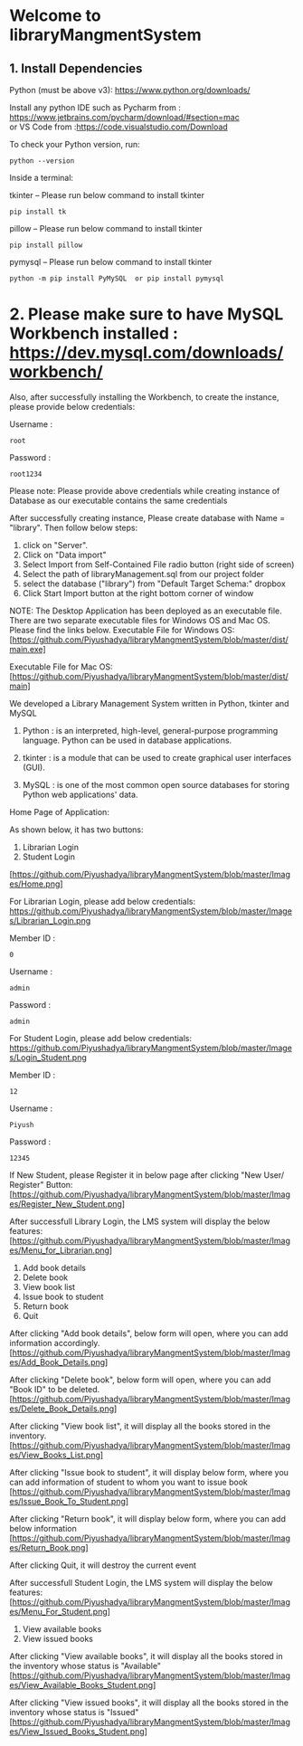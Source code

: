# Welcome to libraryMangmentSystem

## 1. Install Dependencies

Python (must be above v3): https://www.python.org/downloads/

Install any  python IDE such as Pycharm from : https://www.jetbrains.com/pycharm/download/#section=mac  
or VS Code from :https://code.visualstudio.com/Download

To check your Python version, run:
```
python --version
````

Inside a terminal:

tkinter – Please run below command to install tkinter
```
pip install tk
````
pillow – Please run below command to install tkinter
```
pip install pillow
  ````
pymysql – Please run below command to install tkinter
```
python -m pip install PyMySQL  or pip install pymysql
````


# 2. Please make sure to have MySQL Workbench installed : https://dev.mysql.com/downloads/workbench/

Also, after successfully installing the Workbench, to create the instance, please provide below credentials:

 Username :
  ```` 
  root
   ```` 
 Password :
  ```` 
  root1234
  ````
  
Please note: Please provide above credentials while creating instance of Database as our executable contains the same credentials 

After successfully creating instance, Please create database with Name = "library".
Then follow below steps:
  1. click on "Server".
  2. Click on "Data import"
  3. Select Import from Self-Contained File radio button (right side of screen)
  4. Select the path of libraryManagement.sql from our project folder
  5. select the database ("library") from "Default Target Schema:" dropbox
  6. Click Start Import button at the right bottom corner of window

NOTE: The Desktop Application has been deployed as an executable file. There are two separate executable files for Windows OS and Mac OS. Please find the links below.
Executable File for Windows OS:
[https://github.com/Piyushadya/libraryMangmentSystem/blob/master/dist/main.exe]

Executable File for Mac OS:
[https://github.com/Piyushadya/libraryMangmentSystem/blob/master/dist/main]

We developed a Library Management System written in Python, tkinter and MySQL

1. Python : is an interpreted, high-level, general-purpose programming language.
            Python can be used in database applications.

2. tkinter : is a module that can be used to create graphical user interfaces (GUI).


3. MySQL : is one of the most common open source databases for storing Python web applications' data.


  Home Page of Application: 

As shown below, it has two buttons:
  1. Librarian Login
  2. Student Login
  
  [https://github.com/Piyushadya/libraryMangmentSystem/blob/master/Images/Home.png]


For Librarian Login, please add below credentials: https://github.com/Piyushadya/libraryMangmentSystem/blob/master/Images/Librarian_Login.png

  Member ID : 
  ```
  0 
  ````
  Username :
   ```
admin
  ````
  Password : 
   ```
admin
  ````


For Student Login, please add below credentials: https://github.com/Piyushadya/libraryMangmentSystem/blob/master/Images/Login_Student.png

  Member ID :
   ```` 
   12 
   ```` 
  Username :
   ```` 
  Piyush
   ```` 
  Password :
   ```` 
  12345
   ```` 
  
  
 If New Student, please Register it in below page after clicking "New User/ Register" Button:
 [https://github.com/Piyushadya/libraryMangmentSystem/blob/master/Images/Register_New_Student.png]



After successfull Library Login, the LMS system will display the below features:
[https://github.com/Piyushadya/libraryMangmentSystem/blob/master/Images/Menu_for_Librarian.png]
  1. Add book details
  2. Delete book
  3. View book list
  4. Issue book to student
  5. Return book
  6. Quit

After clicking "Add book details", below form will open, where you can add information accordingly.
[https://github.com/Piyushadya/libraryMangmentSystem/blob/master/Images/Add_Book_Details.png]

After clicking "Delete book", below form will open, where you can add "Book ID" to be deleted.
[https://github.com/Piyushadya/libraryMangmentSystem/blob/master/Images/Delete_Book_Details.png]

After clicking "View book list", it will display all the books stored in the inventory.
[https://github.com/Piyushadya/libraryMangmentSystem/blob/master/Images/View_Books_List.png]

After clicking "Issue book to student", it will display below form, where you can add information of student to whom you want to issue book
[https://github.com/Piyushadya/libraryMangmentSystem/blob/master/Images/Issue_Book_To_Student.png]

After clicking "Return book", it will display below form, where you can add below information
[https://github.com/Piyushadya/libraryMangmentSystem/blob/master/Images/Return_Book.png]

After clicking Quit, it will destroy the current event

After successfull Student Login, the LMS system will display the below features:
[https://github.com/Piyushadya/libraryMangmentSystem/blob/master/Images/Menu_For_Student.png]

  1. View available books
  2. View issued books

After clicking "View available books", it will display all the books stored in the inventory whose status is "Available"
[https://github.com/Piyushadya/libraryMangmentSystem/blob/master/Images/View_Available_Books_Student.png]

After clicking "View issued books", it will display all the books stored in the inventory whose status is "Issued"
[https://github.com/Piyushadya/libraryMangmentSystem/blob/master/Images/View_Issued_Books_Student.png]


